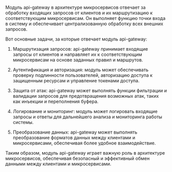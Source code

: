 Модуль api-gateway в архитектуре микросервисов отвечает за обработку входящих запросов от клиентов и их маршрутизацию к соответствующим микросервисам. Он выполняет функцию точки входа в систему и обеспечивает централизованную обработку всех внешних запросов.

Вот основные задачи, за которые отвечает модуль api-gateway:

1. Маршрутизация запросов: api-gateway принимает входящие запросы от клиентов и направляет их к соответствующим микросервисам на основе заданных правил и маршрутов.

2. Аутентификация и авторизация: модуль может обеспечивать проверку подлинности пользователей, авторизацию доступа к защищенным ресурсам и управление токенами доступа.

3. Защита от атак: api-gateway может выполнять функции фильтрации и валидации запросов для предотвращения возможных атак, таких как инъекции и переполнения буфера.

4. Логирование и мониторинг: модуль может логировать входящие запросы и ответы для дальнейшего анализа и мониторинга работы системы.

5. Преобразование данных: api-gateway может выполнять преобразование форматов данных между клиентами и микросервисами, обеспечивая более удобное взаимодействие.

Таким образом, модуль api-gateway играет важную роль в архитектуре микросервисов, обеспечивая безопасный и эффективный обмен данными между клиентами и микросервисами.